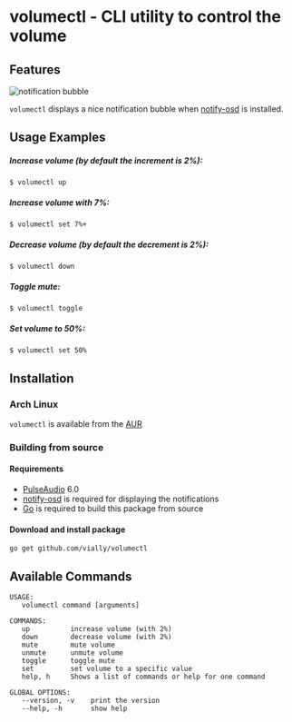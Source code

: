 # volumectl - CLI utility to control the volume


## Features

![notification bubble](https://wiki.ubuntu.com/Sound?action=AttachFile&do=get&target=notification.jpg)

`volumectl` displays a nice notification bubble when [notify-osd](https://launchpad.net/ubuntu/+source/notify-osd) is installed.


## Usage Examples

##### Increase volume (by default the increment is 2%):
`$ volumectl up`

##### Increase volume with 7%:
`$ volumectl set 7%+`

##### Decrease volume (by default the decrement is 2%):
`$ volumectl down`

##### Toggle mute:
`$ volumectl toggle`

##### Set volume to 50%:
`$ volumectl set 50%`


## Installation

### Arch Linux
`volumectl` is available from the [AUR](https://aur.archlinux.org/packages/volumectl/)

### Building from source

#### Requirements
 * [PulseAudio](http://www.freedesktop.org/wiki/Software/PulseAudio/) 6.0
 * [notify-osd](https://launchpad.net/ubuntu/+source/notify-osd) is required for displaying the notifications
 * [Go](http://golang.org/doc/install) is required to build this package from source

#### Download and install package
`go get github.com/vially/volumectl`


## Available Commands
    USAGE:
       volumectl command [arguments]

    COMMANDS:
       up          increase volume (with 2%)
       down        decrease volume (with 2%)
       mute        mute volume
       unmute      unmute volume
       toggle      toggle mute
       set         set volume to a specific value
       help, h     Shows a list of commands or help for one command

    GLOBAL OPTIONS:
       --version, -v    print the version
       --help, -h       show help
